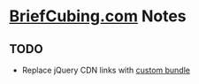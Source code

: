 # [BriefCubing.com](http://briefcubing.com) Notes

## TODO

* Replace jQuery CDN links with [custom bundle](http://jquerymobile.com/download-builder/)